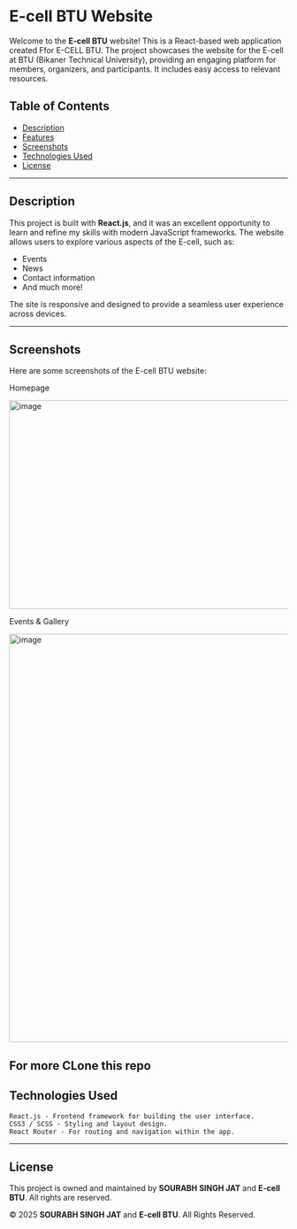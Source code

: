# E-cell BTU Website

Welcome to the **E-cell BTU** website! This is a React-based web application created Ffor E-CELL BTU. The project showcases the website for the E-cell at BTU (Bikaner Technical University), providing an engaging platform for members, organizers, and participants. It includes easy access to relevant resources.

## Table of Contents
- [Description](#description)
- [Features](#features)
- [Screenshots](#screenshots)
- [Technologies Used](#technologies-used)
- [License](#license)

---

## Description

This project is built with **React.js**, and it was an excellent opportunity to learn and refine my skills with modern JavaScript frameworks. The website allows users to explore various aspects of the E-cell, such as:

- Events
- News
- Contact information
- And much more!

The site is responsive and designed to provide a seamless user experience across devices.

---
## Screenshots
Here are some screenshots of the E-cell BTU website:

Homepage

<img width="734" height="377" alt="image" src="https://github.com/user-attachments/assets/53ca3dd0-721a-4e1f-b533-0d7ed224c3e3" />

Events & Gallery

<img width="681" height="738" alt="image" src="https://github.com/user-attachments/assets/1fcacd0d-f34c-40e3-a227-cd67f23226b0" />



## For more CLone this repo


## Technologies Used
    React.js - Frontend framework for building the user interface.
    CSS3 / SCSS - Styling and layout design.
    React Router - For routing and navigation within the app.
    
---
## License

This project is owned and maintained by **SOURABH SINGH JAT** and **E-cell BTU**. All rights are reserved.

© 2025 **SOURABH SINGH JAT** and **E-cell BTU**. All Rights Reserved.



